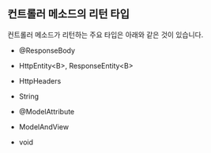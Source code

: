 ## 컨트롤러 메소드의 리턴 타입
컨트롤러 메소드가 리턴하는 주요 타입은 아래와 같은 것이 있습니다.

- @ResponseBody

- HttpEntity\<B\>, ResponseEntity\<B\>

- HttpHeaders

- String

- @ModelAttribute

- ModelAndView

- void
